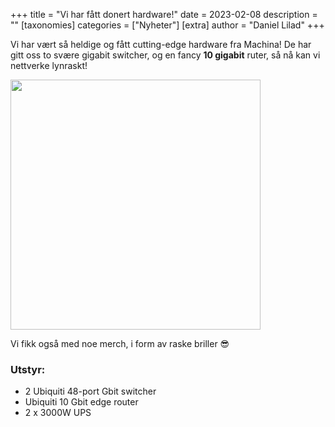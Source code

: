 +++
title = "Vi har fått donert hardware!"
date = 2023-02-08
description = ""
[taxonomies]
categories = ["Nyheter"]
[extra]
author = "Daniel Lilad"
+++

Vi har vært så heldige og fått cutting-edge hardware fra Machina! De har gitt
oss to svære gigabit switcher, og en fancy **10 gigabit** ruter, så nå kan vi
nettverke lynraskt!

<img src="/nyheter/ny-tech-fra-machina/7BC9306F-665F-42C0-81D9-C46761C56D15.jpg" width="400" />

Vi fikk også med noe merch, i form av raske briller 😎

### Utstyr:

- 2 Ubiquiti 48-port Gbit switcher
- Ubiquiti 10 Gbit edge router
- 2 x 3000W UPS
